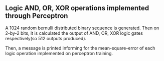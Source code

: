 ## Logic AND, OR, XOR operations implemented through Perceptron

A 1024 random bernulli distributed binary sequence is generated. Then on 2-by-2 bits, it is calculated the output of AND, OR, XOR logic gates respectively(so 512 outputs produced).

Then, a message is printed informing for the mean-square-error of each logic operation implemented on perceptron training.
